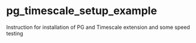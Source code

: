 # pg_timescale_setup_example
Instruction for installation of PG and Timescale extension and some speed testing
